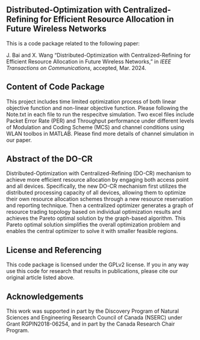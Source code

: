 ## Distributed-Optimization with Centralized-Refining for Efficient Resource Allocation in Future Wireless Networks
This is a code package related to the following paper:

J. Bai and X. Wang “Distributed-Optimization with Centralized-Refining for Efficient Resource Allocation in Future Wireless Networks,” in _IEEE Transactions on Communications_, accepted, Mar. 2024.

## Content of Code Package
This project includes time limited optimization process of both linear objective function and non-linear objective function.
Please following the Note.txt in each file to run the respecitve simulation.
Two excel files include Packet Error Rate (PER) and Throughput performance under different levels of Modulation and Coding Scheme (MCS) and channel conditions using WLAN toolbos in MATLAB. Please find more details of channel simulation in our paper.

## Abstract of the DO-CR
Distributed-Optimization with Centralized-Refining (DO-CR) mechanism to achieve more efficient resource allocation by engaging both access point and all devices. 
Specifically, the new DO-CR mechanism first utilizes the distributed processing capacity of all devices, allowing them to optimize their own resource allocation schemes through a new resource reservation and reporting technique. 
Then a centralized optimizer generates a graph of resource trading topology based on individual optimization results and achieves the Pareto optimal solution by the graph-based algorithm. This Pareto optimal solution simplifies the overall optimization problem and enables the central optimizer to solve it with smaller feasible regions.

## License and Referencing
This code package is licensed under the GPLv2 license. If you in any way use this code for research that results in publications, please cite our original article listed above.

## Acknowledgements
This work was supported in part by the Discovery Program of Natural Sciences and Engineering Research Council of Canada (NSERC) under Grant RGPIN2018-06254, and in part by the Canada Research Chair Program.
